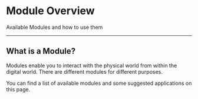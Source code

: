 # Module Overview
<p class="sub1">Available Modules and how to use them</p>

---

## What is a Module?
Modules enable you to interact with the physical world from within the digital world. There are different modules for different purposes.



You can find a list of available modules and some suggested applications on this page.